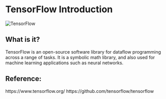 <h1>TensorFlow Introduction</h1>

![TensorFlow](img/tf.jpg)

<h2>What is it?</h2>
<p>TensorFlow is an open-source software library for dataflow programming across a range of tasks. It is a symbolic math library, and also used for machine learning applications such as neural networks.</p>

<h2>Reference: </h2>
<a>https://www.tensorflow.org/</a>
<a>https://github.com/tensorflow/tensorflow</a>